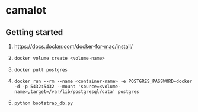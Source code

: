 # camalot

## Getting started

1. https://docs.docker.com/docker-for-mac/install/

2. `docker volume create <volume-name>`

3. `docker pull postgres`

4. `docker run --rm --name <container-name> -e POSTGRES_PASSWORD=docker -d -p 5432:5432 --mount 'source=<volume-name>,target=/var/lib/postgresql/data' postgres`

5. `python bootstrap_db.py`
